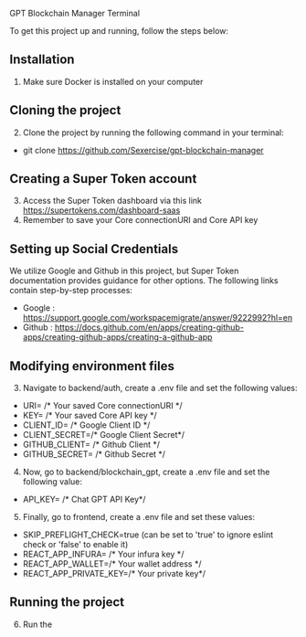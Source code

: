 GPT Blockchain Manager Terminal

To get this project up and running, follow the steps below:

## Installation
1. Make sure Docker is installed on your computer

## Cloning the project
2. Clone the project by running the following command in your terminal:
  * git clone https://github.com/Sexercise/gpt-blockchain-manager

## Creating a Super Token account
3. Access the Super Token dashboard via this link https://supertokens.com/dashboard-saas
4. Remember to save your Core connectionURI and Core API key

## Setting up Social Credentials
We utilize Google and Github in this project, but Super Token documentation provides guidance for other options. The following links contain step-by-step processes:
  * Google : https://support.google.com/workspacemigrate/answer/9222992?hl=en
  * Github :  https://docs.github.com/en/apps/creating-github-apps/creating-github-apps/creating-a-github-app

## Modifying environment files
3. Navigate to backend/auth, create a .env file and set the following values:
  * URI=  /* Your saved Core connectionURI */
  * KEY= /* Your saved Core API key */
  * CLIENT_ID= /* Google Client ID */
  * CLIENT_SECRET=/* Google Client Secret*/
  * GITHUB_CLIENT= /* Github Client */
  * GITHUB_SECRET= /* Github Secret */ 
4. Now, go to backend/blockchain_gpt, create a .env file and set the following value:
  * API_KEY= /* Chat GPT API Key*/
5. Finally, go to frontend, create a .env file and set these values:
  * SKIP_PREFLIGHT_CHECK=true (can be set to 'true' to ignore eslint check or 'false' to enable it)
  * REACT_APP_INFURA= /* Your infura key */
  * REACT_APP_WALLET=/* Your wallet address  */
  * REACT_APP_PRIVATE_KEY=/* Your private key*/

## Running the project
6. Run the 